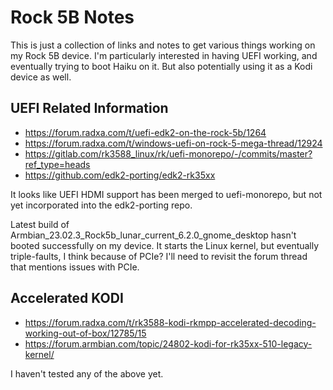 # Rock 5B Notes

This is just a collection of links and notes to get various things
working on my Rock 5B device. I'm particularly interested in having
UEFI working, and eventually trying to boot Haiku on it. But also
potentially using it as a Kodi device as well.

## UEFI Related Information

- https://forum.radxa.com/t/uefi-edk2-on-the-rock-5b/1264
- https://forum.radxa.com/t/windows-uefi-on-rock-5-mega-thread/12924
- https://gitlab.com/rk3588_linux/rk/uefi-monorepo/-/commits/master?ref_type=heads
- https://github.com/edk2-porting/edk2-rk35xx

It looks like UEFI HDMI support has been merged to uefi-monorepo, but
not yet incorporated into the edk2-porting repo.

Latest build of Armbian_23.02.3_Rock5b_lunar_current_6.2.0_gnome_desktop
hasn't booted successfully on my device. It starts the Linux kernel,
but eventually triple-faults, I think because of PCIe? I'll need to
revisit the forum thread that mentions issues with PCIe.

## Accelerated KODI

- https://forum.radxa.com/t/rk3588-kodi-rkmpp-accelerated-decoding-working-out-of-box/12785/15
- https://forum.armbian.com/topic/24802-kodi-for-rk35xx-510-legacy-kernel/

I haven't tested any of the above yet.
